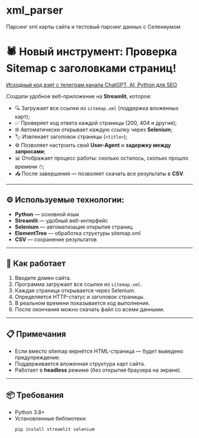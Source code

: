 # xml_parser
Парсинг xml карты сайта и тестовый парсинг данных с Селениумом

# 🕷️ Новый инструмент: Проверка Sitemap с заголовками страниц!

[Исходный код взят с телеграм канала ChatGPT, AI, Python для SEO](https://t.me/python_seo)



Создали удобное веб-приложение на **Streamlit**, которое:

- 🔍 Загружает все ссылки из `sitemap.xml` (поддержка вложенных карт);
- ✅ Проверяет код ответа каждой страницы (200, 404 и другие);
- 🌐 Автоматически открывает каждую ссылку через **Selenium**;
- 🏷️ Извлекает заголовок страницы (`<title>`);
- ⚙️ Позволяет настроить свой **User-Agent** и **задержку между запросами**;
- 📊 Отображает процесс работы: сколько осталось, сколько прошло времени ⏱;
- 📥 После завершения — позволяет скачать все результаты в **CSV**.

---

## ⚙️ Используемые технологии:

- **Python** — основной язык
- **Streamlit** — удобный веб-интерфейс
- **Selenium** — автоматизация открытия страниц
- **ElementTree** — обработка структуры sitemap.xml
- **CSV** — сохранение результатов

---

## 🚀 Как работает

1. Вводите домен сайта.
2. Программа загружает все ссылки из `sitemap.xml`.
3. Каждая страница открывается через Selenium.
4. Определяется HTTP-статус и заголовок страницы.
5. В реальном времени показывается ход выполнения.
6. После окончания можно скачать файл со всеми данными.

---

## 📋 Примечания

- Если вместо sitemap вернётся HTML-страница — будет выведено предупреждение.
- Поддерживается вложенная структура карт сайта.
- Работает в **headless** режиме (без открытия браузера на экране).

---

## 📦 Требования

- Python 3.8+
- Установленные библиотеки:
  ```bash
  pip install streamlit selenium

